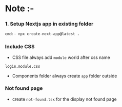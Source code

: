 # Note :-

### 1. Setup Nextjs app in existing folder

```bash
cmd:- npx create-next-app@latest .
```

### Include CSS

-   CSS file always add `module` world after css name

```bash
login.module.css
```

-   Components folder always create `app` folder outside

### Not found page

-   create `not-found.tsx` for the display not found page
